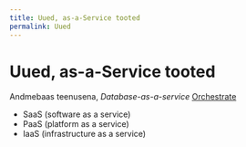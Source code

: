```yaml
---
title: Uued, as-a-Service tooted
permalink: Uued
---
```


# Uued, as-a-Service tooted

Andmebaas teenusena, _Database-as-a-service_ [Orchestrate](https://orchestrate.io/)

- SaaS (software as a service)
- PaaS (platform as a service)
- IaaS (infrastructure as a service)
